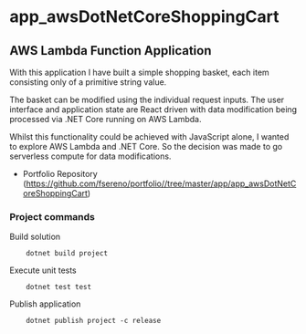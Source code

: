 # app_awsDotNetCoreShoppingCart
## AWS Lambda Function Application

With this application I have built a simple shopping basket, each item consisting only of a primitive string value.

The basket can be modified using the individual request inputs. The user interface and application state are React driven with data modification being processed via .NET Core running on AWS Lambda.

Whilst this functionality could be achieved with JavaScript alone, I wanted to explore AWS Lambda and .NET Core. So the decision was made to go serverless compute for data modifications.

- Portfolio Repository (https://github.com/fsereno/portfolio//tree/master/app/app_awsDotNetCoreShoppingCart)

### Project commands ###

Build solution
```
    dotnet build project
```

Execute unit tests
```
    dotnet test test
```

Publish application
```
    dotnet publish project -c release
```
